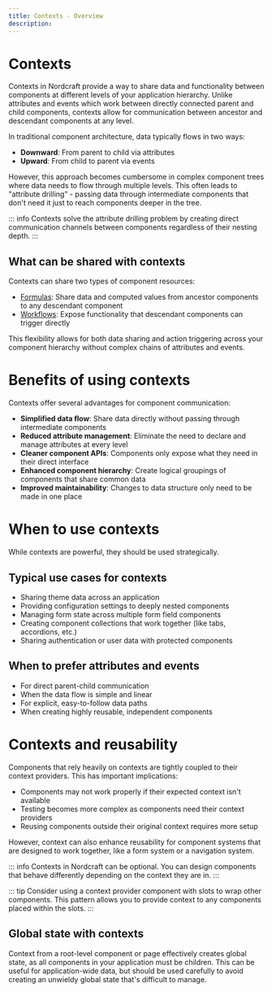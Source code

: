 ```yaml
---
title: Contexts - Overview
description:
---
```


# Contexts
Contexts in Nordcraft provide a way to share data and functionality between components at different levels of your application hierarchy. Unlike attributes and events which work between directly connected parent and child components, contexts allow for communication between ancestor and descendant components at any level.

In traditional component architecture, data typically flows in two ways:
- **Downward**: From parent to child via attributes
- **Upward**: From child to parent via events

However, this approach becomes cumbersome in complex component trees where data needs to flow through multiple levels. This often leads to "attribute drilling" - passing data through intermediate components that don't need it just to reach components deeper in the tree.

::: info
Contexts solve the attribute drilling problem by creating direct communication channels between components regardless of their nesting depth.
:::

## What can be shared with contexts
Contexts can share two types of component resources:
- [Formulas](/formulas/overview): Share data and computed values from ancestor components to any descendant component
- [Workflows](/workflows/overview): Expose functionality that descendant components can trigger directly

This flexibility allows for both data sharing and action triggering across your component hierarchy without complex chains of attributes and events.

# Benefits of using contexts
Contexts offer several advantages for component communication:
- **Simplified data flow**: Share data directly without passing through intermediate components
- **Reduced attribute management**: Eliminate the need to declare and manage attributes at every level
- **Cleaner component APIs**: Components only expose what they need in their direct interface
- **Enhanced component hierarchy**: Create logical groupings of components that share common data
- **Improved maintainability**: Changes to data structure only need to be made in one place

# When to use contexts
While contexts are powerful, they should be used strategically.

## Typical use cases for contexts
- Sharing theme data across an application
- Providing configuration settings to deeply nested components
- Managing form state across multiple form field components
- Creating component collections that work together (like tabs, accordions, etc.)
- Sharing authentication or user data with protected components

## When to prefer attributes and events
- For direct parent-child communication
- When the data flow is simple and linear
- For explicit, easy-to-follow data paths
- When creating highly reusable, independent components

# Contexts and reusability
Components that rely heavily on contexts are tightly coupled to their context providers. This has important implications:
- Components may not work properly if their expected context isn't available
- Testing becomes more complex as components need their context providers
- Reusing components outside their original context requires more setup

However, context can also enhance reusability for component systems that are designed to work together, like a form system or a navigation system.

::: info
Contexts in Nordcraft can be optional. You can design components that behave differently depending on the context they are in.
:::

::: tip
Consider using a context provider component with slots to wrap other components. This pattern allows you to provide context to any components placed within the slots.
:::

## Global state with contexts
Context from a root-level component or page effectively creates global state, as all components in your application must be children. This can be useful for application-wide data, but should be used carefully to avoid creating an unwieldy global state that's difficult to manage.